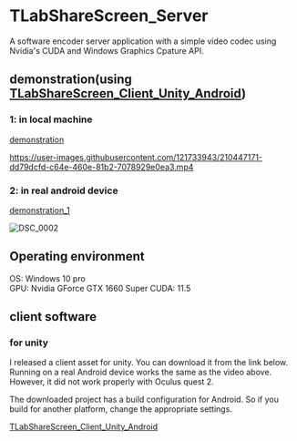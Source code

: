 # TLabShareScreen_Server
A software encoder server application with a simple video codec using Nvidia's CUDA and Windows Graphics Cpature API.

## demonstration(using [TLabShareScreen_Client_Unity_Android](https://github.com/TLabAltoh/TLabShareScreen_Client_Unity_Android))

### 1: in local machine

[demonstration](https://youtu.be/PK0eoB0jQ_M)

https://user-images.githubusercontent.com/121733943/210447171-dd79dcfd-c64e-460e-81b2-7078929e0ea3.mp4

### 2: in real android device

[demonstration_1](https://youtu.be/g4nKSnYe6RA)

![DSC_0002](https://user-images.githubusercontent.com/121733943/211289979-46bfc2f3-c247-4015-b21d-ba5839f11a41.JPG)

## Operating environment
OS: Windows 10 pro  
GPU: Nvidia GForce GTX 1660 Super
CUDA: 11.5

## client software
### for unity
I released a client asset for unity. You can download it from the link below.
Running on a real Android device works the same as the video above. However, it did not work properly with Oculus quest 2.

The downloaded project has a build configuration for Android. So if you build for another platform, change the appropriate settings.

[TLabShareScreen_Client_Unity_Android](https://github.com/TLabAltoh/TLabShareScreen_Client_Unity_Android)
